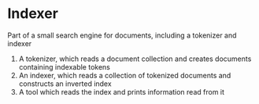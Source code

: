 # Indexer
Part of a small search engine for documents, including a tokenizer and indexer

1. A tokenizer, which reads a document collection and creates documents containing indexable tokens
2. An indexer, which reads a collection of tokenized documents and constructs an inverted index
3. A tool which reads the index and prints information read from it